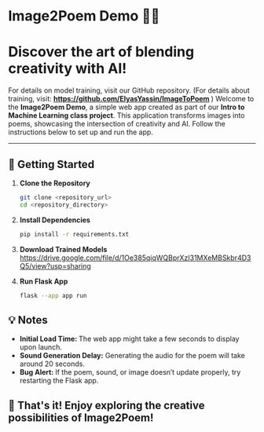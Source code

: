 # Image2Poem Demo 🎨📜  
# Discover the art of blending creativity with AI!
For details on model training, visit our GitHub repository.
(For details about training, visit: <b> https://github.com/ElyasYassin/ImageToPoem </b>)
Welcome to the **Image2Poem Demo**, a simple web app created as part of our **Intro to Machine Learning class project**. This application transforms images into poems, showcasing the intersection of creativity and AI. Follow the instructions below to set up and run the app.

---

## 🚀 Getting Started  

1. **Clone the Repository**  
   ```bash
   git clone <repository_url>
   cd <repository_directory>
   
2. **Install Dependencies**  
   ```bash
   pip install -r requirements.txt
   
3. **Download Trained Models**  
   https://drive.google.com/file/d/1Oe385qiqWQBprXzI31MXeMBSkbr4D3Q5/view?usp=sharing

3. **Run Flask App**  
     ```bash
   flask --app app run


## 💡 Notes
- <b> Initial Load Time: </b>The web app might take a few seconds to display upon launch.
- <b>Sound Generation Delay:</b> Generating the audio for the poem will take around 20 seconds.
- <b> Bug Alert: </b>If the poem, sound, or image doesn’t update properly, try restarting the Flask app.
## 🎉 That's it! Enjoy exploring the creative possibilities of Image2Poem!
